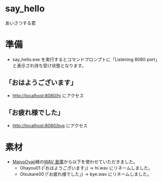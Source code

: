 # say_hello
あいさつする君

# 準備

* say_hello.exe を実行するとコマンドプロンプトに「Listening 8080 port」と表示され待ち受け状態となります。

## 「おはようございます」

* [http://localhost:8080/hi](http://localhost:8080/hi) にアクセス

## 「お疲れ様でした」

* [http://localhost:8080/bye](http://localhost:8080/bye) にアクセス


# 素材

* [MajyoOyaji](http://majyo3com.ddo.jp/)様の[WAV 倉庫](http://majyo3com.ddo.jp/List.files/WAV/WAVsouko.htm)から以下を使わせていただきました。
  *  Ohayou01   (「おはようございます」) -> hi.wav にリネームしました。
  *  Otsukare00 (「お疲れ様でした」) -> bye.wav にリネームしました。
